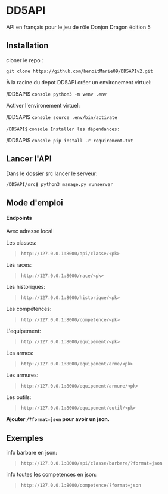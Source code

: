 # DD5API

API en français pour le jeu de rôle Donjon Dragon édition 5

## Installation

cloner le repo :

```console
git clone https://github.com/benoitMarie09/DD5APIv2.git
```

À la racine du depot DD5API créer un environement virtuel:


/DD5API$ ```console python3 -m venv .env ```


Activer l'environement virtuel:


/DD5API$ ```console source .env/bin/activate ```


```/DD5API$``` ```console Installer les dépendances: ```

/DD5API$ ```console pip install -r requirement.txt ```

## Lancer l'API

Dans le dossier src lancer le serveur:

```console
/DD5API/src$ python3 manage.py runserver
```

## Mode d'emploi

#### Endpoints

Avec adresse local

Les classes:

> `http://127.0.0.1:8000/api/classe/<pk>`

Les races:

> `http://127.0.0.1:8000/race/<pk>`

Les historiques:

> `http://127.0.0.1:8000/historique/<pk>`

Les compétences:

> `http://127.0.0.1:8000/competence/<pk>`

L'equipement:

> `http://127.0.0.1:8000/equipement/<pk>`

Les armes:

> `http://127.0.0.1:8000/equipement/arme/<pk>`

Les armures:

> `http://127.0.0.1:8000/equipement/armure/<pk>`

Les outils:

> `http://127.0.0.1:8000/equipement/outil/<pk>`

**Ajouter `/?format=json` pour avoir un json.**

## Exemples

info barbare en json:

> `http://127.0.0.1:8000/api/classe/barbare/?format=json`

info toutes les competences en json:

> `http://127.0.0.1:8000/competence/?format=json`
